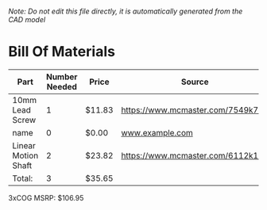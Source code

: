 ###### Note: Do not edit this file directly, it is automatically generated from the CAD model 
# Bill Of Materials 
 |Part|Number Needed|Price|Source| 
 |----|----------|-----|-----|
|10mm Lead Screw|1|$11.83|https://www.mcmaster.com/7549k71|
|name|0|$0.00|www.example.com|
|Linear Motion Shaft|2|$23.82|https://www.mcmaster.com/6112k109|
|Total: |3|$35.65| |

 3xCOG MSRP: $106.95